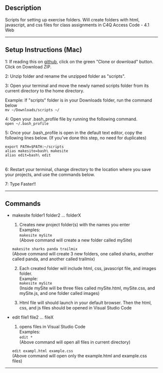 Description
--- 
Scripts for setting up exercise folders. Will create folders with 
html, javascript, and css files for class assignments in 
C4Q Access Code - 4.1 Web
_________________________________________________________________________

Setup Instructions (Mac)
---
1: If reading this on [github](https://github.com/Acostill/scripts), click on
the green "Clone or download" button.
Click on Download ZIP.

2: Unzip folder and rename the unzipped folder as "scripts".

3: Open your terminal and move the newly named scripts folder from 
its current directory to the home directory.

Example: If "scripts" folder is in your Downloads folder, 
run the command below  
```mv ~/Downloads/scripts ~/```

4: Open your .bash_profile file by running the following command.  
```open ~/.bash_profile```

5: Once your .bash_profile is open in the default text editor, copy the 
following lines below. (If you've done this step, no need for duplicates)  
```
export PATH=$PATH:~/scripts
alias makesite=bash\ makesite
alias edit=bash\ edit
```
<br>
6: Restart your terminal, change directory to the location where you save
your projects, and use the commands below.

7: Type Faster!!
_________________________________________________________________________

Commands
---
* makesite folder1 folder2 ... folderX
    1. Creates new project folder(s) with the names you enter  
    Examples:  
    ```makesite mySite```  
    (Above command will create a 
    new folder called mySite)

    ```makesite sharks panda trailmix```  
    (Above command will create 3 new folders, one called 
    sharks, another called panda, and another called trailmix)

    2. Each created folder will include html, css, javascript file,
       and images folder.  
    Example:  
    ```makesite mySite```  
    (Inside mySite will be three files called mySite.html, 
    mySite.css, and mySite.js, and one folder called images)

    3. Html file will should launch in your default browser. Then the
    html, css, and js files should be opened in Visual Studio Code

* edit file1 file2 ... fileX
    1. opens files in Visual Studio Code  
    Examples:  
    ```edit *```  
    (Above command will open all files in current directory)

    ```edit exampl.html example.css```  
    (Above command will open only the 
    example.html and example.css files)
_________________________________________________________________________